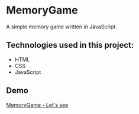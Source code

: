 # MemoryGame

A simple memory game written in JavaScript.

## Technologies used in this project:
* HTML
* CSS
* JavaScript

## Demo
[MemoryGame - Let's see](https://kozlowicz-marta.github.io/MemoryGame/)
